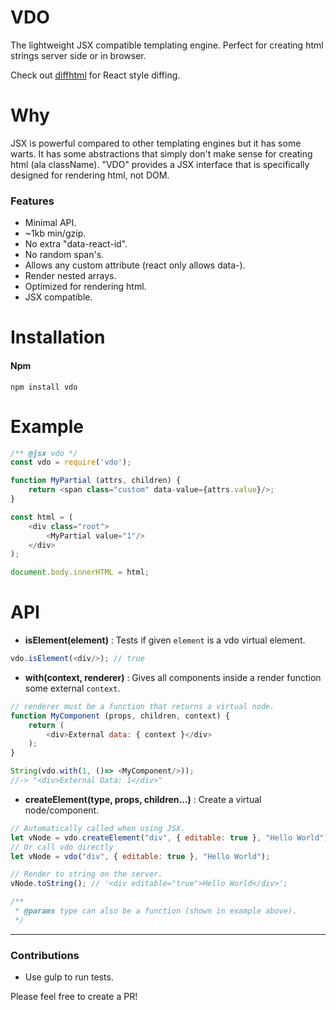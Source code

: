 # VDO

The lightweight JSX compatible templating engine.
Perfect for creating html strings server side or in browser.

Check out [diffhtml](https://github.com/tbranyen/diffhtml) for React style diffing.

# Why
JSX is powerful compared to other templating engines but it has some warts.
It has some abstractions that simply don't make sense for creating html (ala className).
"VDO" provides a JSX interface that is specifically designed for rendering html, not DOM.

### Features
* Minimal API.
* ~1kb min/gzip.
* No extra "data-react-id".
* No random span's.
* Allows any custom attribute (react only allows data-).
* Render nested arrays.
* Optimized for rendering html.
* JSX compatible.

# Installation

#### Npm
```console
npm install vdo
```

# Example

```javascript
/** @jsx vdo */
const vdo = require('vdo');

function MyPartial (attrs, children) {
    return <span class="custom" data-value={attrs.value}/>;
}

const html = (
    <div class="root">
        <MyPartial value="1"/>
    </div>
);

document.body.innerHTML = html;

```

# API
+ **isElement(element)** : Tests if given `element` is a vdo virtual element.


```javascript
vdo.isElement(<div/>); // true
```

+ **with(context, renderer)** : Gives all components inside a render function some external `context`.


```javascript
// renderer must be a function that returns a virtual node.
function MyComponent (props, children, context) {
    return (
        <div>External data: { context }</div>
    );
}

String(vdo.with(1, ()=> <MyComponent/>));
//-> "<div>External Data: 1</div>"
```

+ **createElement(type, props, children...)** : Create a virtual node/component.

```javascript
// Automatically called when using JSX.
let vNode = vdo.createElement("div", { editable: true }, "Hello World");
// Or call vdo directly
let vNode = vdo("div", { editable: true }, "Hello World");

// Render to string on the server.
vNode.toString(); // '<div editable="true">Hello World</div>';

/**
 * @params type can also be a function (shown in example above).
 */
```

---

### Contributions

* Use gulp to run tests.

Please feel free to create a PR!
